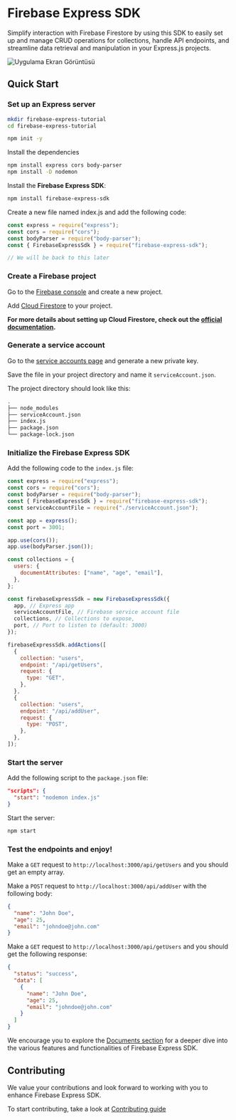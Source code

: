 # Firebase Express SDK

Simplify interaction with Firebase Firestore by using this SDK to easily set up and manage CRUD operations for collections, handle API endpoints, and streamline data retrieval and manipulation in your Express.js projects.

![Uygulama Ekran Görüntüsü](https://i.ibb.co/cXMrpJ1/hero-image.png)


## Quick Start

### Set up an Express server

```bash
mkdir firebase-express-tutorial
cd firebase-express-tutorial
```

```bash
npm init -y
```

Install the dependencies

```bash
npm install express cors body-parser
npm install -D nodemon
```

Install the **Firebase Express SDK**:

```bash
npm install firebase-express-sdk
```
Create a new file named index.js and add the following code:
  
```js
const express = require("express");
const cors = require("cors");
const bodyParser = require("body-parser");
const { FirebaseExpressSdk } = require("firebase-express-sdk");

// We will be back to this later
```

### Create a Firebase project

Go to the [Firebase console](https://console.firebase.google.com/) and create a new project.

Add [Cloud Firestore](https://console.firebase.google.com/project/_/firestore) to your project.

**For more details about setting up Cloud Firestore, check out the [official documentation](https://firebase.google.com/docs/firestore/quickstart).**

### Generate a service account

Go to the [service accounts page](https://console.firebase.google.com/project/_/settings/serviceaccounts/adminsdk) and generate a new private key.

Save the file in your project directory and name it `serviceAccount.json`.

The project directory should look like this:

```bash
.
├── node_modules
├── serviceAccount.json
├── index.js
├── package.json
└── package-lock.json
```

### Initialize the Firebase Express SDK

Add the following code to the `index.js` file:

```js
const express = require("express");
const cors = require("cors");
const bodyParser = require("body-parser");
const { FirebaseExpressSdk } = require("firebase-express-sdk");
const serviceAccountFile = require("./serviceAccount.json");

const app = express();
const port = 3001;

app.use(cors());
app.use(bodyParser.json());

const collections = {
  users: {
    documentAttributes: ["name", "age", "email"],
  },
};

const firebaseExpressSdk = new FirebaseExpressSdk({
  app, // Express app
  serviceAccountFile, // Firebase service account file
  collections, // Collections to expose,
  port, // Port to listen to (default: 3000)
});

firebaseExpressSdk.addActions([
  {
    collection: "users",
    endpoint: "/api/getUsers",
    request: {
      type: "GET",
    },
  },
  {
    collection: "users",
    endpoint: "/api/addUser",
    request: {
      type: "POST",
    },
  },
]);
```

### Start the server

Add the following script to the `package.json` file:

```json
"scripts": {
  "start": "nodemon index.js"
}
```

Start the server:

```bash
npm start
```

### Test the endpoints and enjoy!

Make a `GET` request to `http://localhost:3000/api/getUsers` and you should get an empty array.

Make a `POST` request to `http://localhost:3000/api/addUser` with the following body:

```json
{
  "name": "John Doe",
  "age": 25,
  "email": "johndoe@john.com"
}
``` 

Make a `GET` request to `http://localhost:3000/api/getUsers` and you should get the following response:

```json
{
  "status": "success",
  "data": [
    {
      "name": "John Doe",
      "age": 25,
      "email": "johndoe@john.com"
    }
  ]
}
```

We encourage you to explore the [Documents section](https://firebase-express-sdk.vercel.app/) for a deeper dive into the various features and functionalities of Firebase Express SDK.

## Contributing

We value your contributions and look forward to working with you to enhance Firebase Express SDK.

To start contributing, take a look at [Contributing guide](https://github.com/w1that/firebase-express-sdk/blob/main/CONTRIBUTING.md)
